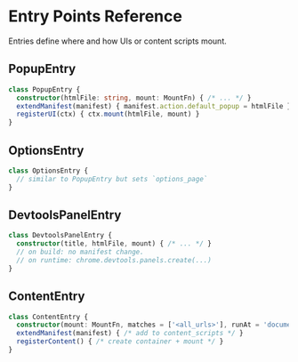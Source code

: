 # Entry Points Reference

Entries define where and how UIs or content scripts mount.

## PopupEntry

```ts
class PopupEntry {
  constructor(htmlFile: string, mount: MountFn) { /* ... */ }
  extendManifest(manifest) { manifest.action.default_popup = htmlFile }
  registerUI(ctx) { ctx.mount(htmlFile, mount) }
}
```

## OptionsEntry

```ts
class OptionsEntry {
  // similar to PopupEntry but sets `options_page`
}
```

## DevtoolsPanelEntry

```ts
class DevtoolsPanelEntry {
  constructor(title, htmlFile, mount) { /* ... */ }
  // on build: no manifest change.
  // on runtime: chrome.devtools.panels.create(...)
}
```

## ContentEntry

```ts
class ContentEntry {
  constructor(mount: MountFn, matches = ['<all_urls>'], runAt = 'document_idle') { /* ... */ }
  extendManifest(manifest) { /* add to content_scripts */ }
  registerContent() { /* create container + mount */ }
}
```